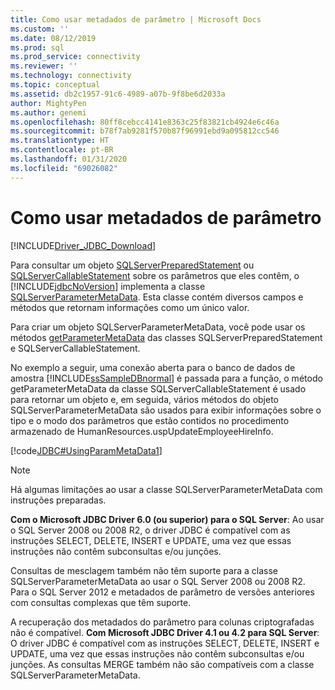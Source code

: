 ```yaml
---
title: Como usar metadados de parâmetro | Microsoft Docs
ms.custom: ''
ms.date: 08/12/2019
ms.prod: sql
ms.prod_service: connectivity
ms.reviewer: ''
ms.technology: connectivity
ms.topic: conceptual
ms.assetid: db2c1957-91c6-4989-a07b-9f8be6d2033a
author: MightyPen
ms.author: genemi
ms.openlocfilehash: 80ff8cebcc4141e8363c25f83821cb4924e6c46a
ms.sourcegitcommit: b78f7ab9281f570b87f96991ebd9a095812cc546
ms.translationtype: HT
ms.contentlocale: pt-BR
ms.lasthandoff: 01/31/2020
ms.locfileid: "69026082"
---
```

# <a name="using-parameter-metadata"></a>Como usar metadados de parâmetro

[!INCLUDE[Driver_JDBC_Download](../../includes/driver_jdbc_download.md)]

Para consultar um objeto [SQLServerPreparedStatement](../../connect/jdbc/reference/sqlserverpreparedstatement-class.md) ou [SQLServerCallableStatement](../../connect/jdbc/reference/sqlservercallablestatement-class.md) sobre os parâmetros que eles contêm, o [!INCLUDE[jdbcNoVersion](../../includes/jdbcnoversion_md.md)] implementa a classe [SQLServerParameterMetaData](../../connect/jdbc/reference/sqlserverparametermetadata-class.md). Esta classe contém diversos campos e métodos que retornam informações como um único valor.

Para criar um objeto SQLServerParameterMetaData, você pode usar os métodos [getParameterMetaData](../../connect/jdbc/reference/getparametermetadata-method-sqlserverpreparedstatement.md) das classes SQLServerPreparedStatement e SQLServerCallableStatement.

No exemplo a seguir, uma conexão aberta para o banco de dados de amostra [!INCLUDE[ssSampleDBnormal](../../includes/sssampledbnormal_md.md)] é passada para a função, o método getParameterMetaData da classe SQLServerCallableStatement é usado para retornar um objeto e, em seguida, vários métodos do objeto SQLServerParameterMetaData são usados para exibir informações sobre o tipo e o modo dos parâmetros que estão contidos no procedimento armazenado de HumanResources.uspUpdateEmployeeHireInfo.

[!code[JDBC#UsingParamMetaData1](../../connect/jdbc/codesnippet/Java/using-parameter-metadata_1.java)]  

> [!NOTE]  
> Há algumas limitações ao usar a classe SQLServerParameterMetaData com instruções preparadas.
>
> **Com o Microsoft JDBC Driver 6.0 (ou superior) para o SQL Server**: Ao usar o SQL Server 2008 ou 2008 R2, o driver JDBC é compatível com as instruções SELECT, DELETE, INSERT e UPDATE, uma vez que essas instruções não contêm subconsultas e/ou junções.

Consultas de mesclagem também não têm suporte para a classe SQLServerParameterMetaData ao usar o SQL Server 2008 ou 2008 R2. Para o SQL Server 2012 e metadados de parâmetro de versões anteriores com consultas complexas que têm suporte.

A recuperação dos metadados do parâmetro para colunas criptografadas não é compatível. **Com Microsoft JDBC Driver 4.1 ou 4.2 para SQL Server**: O driver JDBC é compatível com as instruções SELECT, DELETE, INSERT e UPDATE, uma vez que essas instruções não contêm subconsultas e/ou junções. As consultas MERGE também não são compatíveis com a classe SQLServerParameterMetaData.
